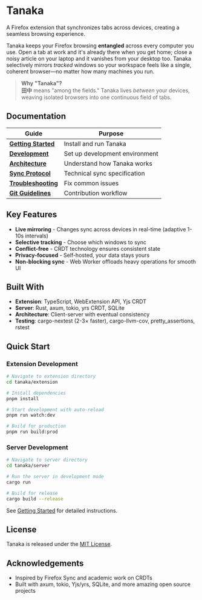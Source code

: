 # Tanaka

A Firefox extension that synchronizes tabs across devices, creating a seamless browsing experience.

Tanaka keeps your Firefox browsing **entangled** across every computer you use. Open a tab at work and it's
already there when you get home; close a noisy article on your laptop and it vanishes from your desktop too.
Tanaka selectively mirrors _tracked_ windows so your workspace feels like a single, coherent browser—no
matter how many machines you run.

> **Why "Tanaka"?**  
> **田中** means "among the fields." Tanaka lives _between_ your devices, weaving isolated browsers into one
> continuous field of tabs.

## Documentation

| Guide | Purpose |
|-------|---------|
| **[Getting Started](docs/GETTING-STARTED.md)** | Install and run Tanaka |
| **[Development](docs/DEVELOPMENT.md)** | Set up development environment |
| **[Architecture](docs/ARCHITECTURE.md)** | Understand how Tanaka works |
| **[Sync Protocol](docs/SYNC-PROTOCOL.md)** | Technical sync specification |
| **[Troubleshooting](docs/TROUBLESHOOTING.md)** | Fix common issues |
| **[Git Guidelines](../docs/GIT.md)** | Contribution workflow |

## Key Features

- **Live mirroring** - Changes sync across devices in real-time (adaptive 1-10s intervals)
- **Selective tracking** - Choose which windows to sync
- **Conflict-free** - CRDT technology ensures consistent state
- **Privacy-focused** - Self-hosted, your data stays yours
- **Non-blocking sync** - Web Worker offloads heavy operations for smooth UI

## Built With

- **Extension**: TypeScript, WebExtension API, Yjs CRDT
- **Server**: Rust, axum, tokio, yrs CRDT, SQLite
- **Architecture**: Client-server with eventual consistency
- **Testing**: cargo-nextest (2-3× faster), cargo-llvm-cov, pretty_assertions, rstest

## Quick Start

### Extension Development

```bash
# Navigate to extension directory
cd tanaka/extension

# Install dependencies
pnpm install

# Start development with auto-reload
pnpm run watch:dev

# Build for production
pnpm run build:prod
```

### Server Development

```bash
# Navigate to server directory
cd tanaka/server

# Run the server in development mode
cargo run

# Build for release
cargo build --release
```

See [Getting Started](docs/GETTING-STARTED.md) for detailed instructions.

## License

Tanaka is released under the [MIT License](LICENSE).

## Acknowledgements

- Inspired by Firefox Sync and academic work on CRDTs
- Built with axum, tokio, Yjs/yrs, SQLite, and more amazing open source projects
